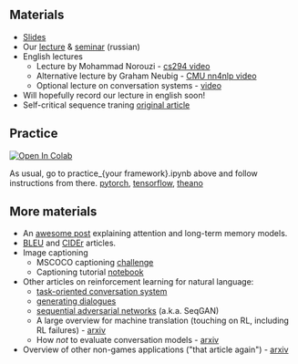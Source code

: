 ## Materials
* [Slides](https://yadi.sk/i/2oUkKL8m3UFFe8)
* Our [lecture](https://yadi.sk/i/hmjUfKht3UNCSq) & [seminar](https://yadi.sk/i/dTkWTFNj3UNCTv) (russian)
* English lectures
  * Lecture by Mohammad Norouzi - [cs294 video](https://www.youtube.com/watch?v=fZNyHoXgV7M&index=24&list=PLkFD6_40KJIwTmSbCv9OVJB3YaO4sFwkX)
  * Alternative lecture by Graham Neubig - [CMU nn4nlp video](https://www.youtube.com/watch?v=isxzsAelQX0)
  * Optional lecture on conversation systems - [video](https://www.youtube.com/watch?v=2tKNpzUvDc4	)
* Will hopefully record our lecture in english soon!
* Self-critical sequence traning [original article](https://arxiv.org/abs/1612.00563)

## Practice

[![Open In Colab](https://colab.research.google.com/assets/colab-badge.svg)](https://colab.research.google.com/github/yandexdataschool/Practical_RL/blob/master/week07_seq2seq/practice_torch.ipynb)


As usual, go to practice_{your framework}.ipynb above and follow instructions from there. [pytorch](./practice_torch.ipynb), [tensorflow](./practice_tf.ipynb), [theano](./practice_theano.ipynb)

## More materials
* An [awesome post](http://distill.pub/2016/augmented-rnns/) explaining attention and long-term memory models.
* [BLEU](http://www.aclweb.org/anthology/P02-1040.pdf) and [CIDEr](https://arxiv.org/pdf/1411.5726.pdf) articles.
* Image captioning
  * MSCOCO captioning [challenge](https://cocodataset.org/#captions-2015)
  * Captioning tutorial [notebook](https://github.com/yandexdataschool/Practical_DL/tree/980121c7b3147ed28a7c1360df5038d3432b8cc3/week07_seq2seq)
* Other articles on reinforcement learning for natural language: 
  * [task-oriented conversation system](https://arxiv.org/abs/1703.07055)
  * [generating dialogues](https://arxiv.org/abs/1606.01541)
  * [sequential adversarial networks](https://arxiv.org/abs/1609.05473) (a.k.a. SeqGAN)
  * A large overview for machine translation (touching on RL, including RL failures) - [arxiv](https://arxiv.org/abs/1609.08144)
  * How _not_ to evaluate conversation models - [arxiv](https://arxiv.org/abs/1603.08023)
* Overview of other non-games applications ("that article again") - [arxiv](https://arxiv.org/abs/1701.07274)

